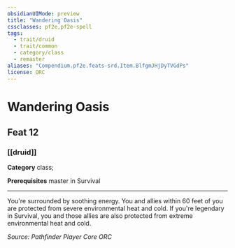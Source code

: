 ```yaml
---
obsidianUIMode: preview
title: "Wandering Oasis"
cssclasses: pf2e,pf2e-spell
tags:
  - trait/druid
  - trait/common
  - category/class
  - remaster
aliases: "Compendium.pf2e.feats-srd.Item.BlfgmJHjDyTVGdPs"
license: ORC
---
```

# Wandering Oasis
## Feat 12
### [[druid]]

**Category** class; 



**Prerequisites** master in Survival
* * *
You're surrounded by soothing energy. You and allies within 60 feet of you are protected from severe environmental heat and cold. If you're legendary in Survival, you and those allies are also protected from extreme environmental heat and cold.

*Source: Pathfinder Player Core*
*ORC*